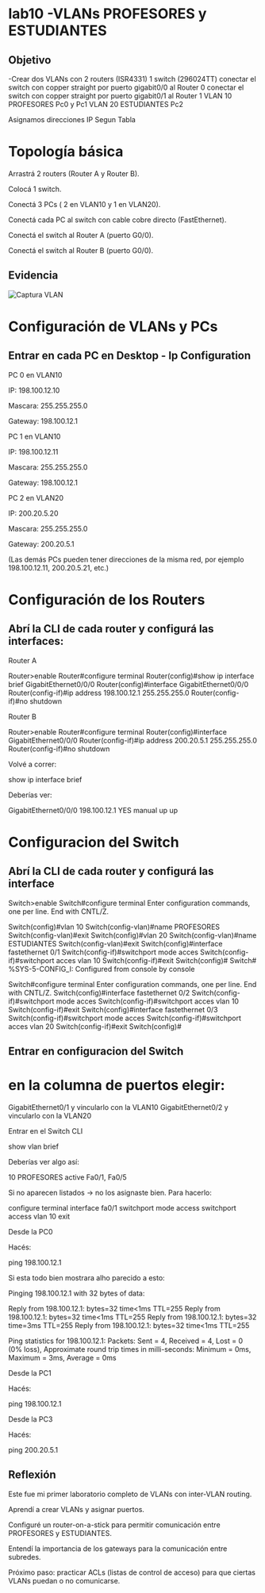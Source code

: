 # lab10 -VLANs PROFESORES y ESTUDIANTES
## Objetivo


-Crear dos VLANs con 
2 routers (ISR4331) 
1 switch (296024TT)
conectar el switch con copper straight por puerto gigabit0/0 al Router 0
conectar el switch con copper straight por puerto gigabit0/1 al Router 1
VLAN 10 PROFESORES Pc0 y Pc1 
VLAN 20 ESTUDIANTES Pc2

Asignamos direcciones IP Segun Tabla

# Topología básica

Arrastrá 2 routers (Router A y Router B).

Colocá 1 switch.

Conectá 3 PCs ( 2 en VLAN10 y 1 en VLAN20).

Conectá cada PC al switch con cable cobre directo (FastEthernet).

Conectá el switch al Router A (puerto G0/0).

Conectá el switch al Router B (puerto G0/0).


## Evidencia

![Captura VLAN](../assets/lab10-redes-vlans.jpeg)


# Configuración de VLANs y PCs  
## Entrar en cada PC en Desktop - Ip Configuration

PC 0 en VLAN10

IP: 198.100.12.10

Mascara: 255.255.255.0

Gateway: 198.100.12.1

PC 1 en VLAN10

IP: 198.100.12.11

Mascara: 255.255.255.0

Gateway: 198.100.12.1


PC 2 en VLAN20

IP: 200.20.5.20

Mascara: 255.255.255.0

Gateway: 200.20.5.1

(Las demás PCs pueden tener direcciones de la misma red, por ejemplo 198.100.12.11, 200.20.5.21, etc.)



# Configuración de los Routers

## Abrí la CLI de cada router y configurá las interfaces:

Router A

Router>enable
Router#configure terminal
Router(config)#show ip interface brief
GigabitEthernet0/0/0
Router(config)#interface GigabitEthernet0/0/0
Router(config-if)#ip address 198.100.12.1 255.255.255.0
Router(config-if)#no shutdown

Router B

Router>enable
Router#configure terminal
Router(config)#interface GigabitEthernet0/0/0
Router(config-if)#ip address 200.20.5.1 255.255.255.0
Router(config-if)#no shutdown

Volvé a correr:

show ip interface brief


Deberías ver:

GigabitEthernet0/0/0   198.100.12.1   YES manual   up   up


# Configuracion del Switch

## Abrí la CLI de cada router y configurá las interface

Switch>enable
Switch#configure terminal
Enter configuration commands, one per line.  End with CNTL/Z.

Switch(config)#vlan 10
Switch(config-vlan)#name PROFESORES
Switch(config-vlan)#exit
Switch(config)#vlan 20
Switch(config-vlan)#name ESTUDIANTES
Switch(config-vlan)#exit
Switch(config)#interface fastethernet 0/1
Switch(config-if)#switchport mode acces
Switch(config-if)#switchport acces vlan 10
Switch(config-if)#exit
Switch(config)#
Switch#
%SYS-5-CONFIG_I: Configured from console by console

Switch#configure terminal
Enter configuration commands, one per line.  End with CNTL/Z.
Switch(config)#interface fastethernet 0/2
Switch(config-if)#switchport mode acces
Switch(config-if)#switchport acces vlan 10
Switch(config-if)#exit
Switch(config)#interface fastethernet 0/3
Switch(config-if)#switchport mode acces
Switch(config-if)#switchport acces vlan 20
Switch(config-if)#exit
Switch(config)#

## Entrar en configuracion del Switch

# en la columna de puertos elegir:  

GigabitEthernet0/1 y vincularlo con la VLAN10
GigabitEthernet0/2 y vincularlo con la VLAN20

Entrar en el Switch CLI

show vlan brief

Deberías ver algo así:

10   PROFESORES   active   Fa0/1, Fa0/5

Si no aparecen listados → no los asignaste bien.
Para hacerlo:

configure terminal
interface fa0/1
 switchport mode access
 switchport access vlan 10
exit

Desde la PC0

Hacés:

ping 198.100.12.1

Si esta todo bien mostrara alho parecido a esto:

Pinging 198.100.12.1 with 32 bytes of data:

Reply from 198.100.12.1: bytes=32 time<1ms TTL=255
Reply from 198.100.12.1: bytes=32 time<1ms TTL=255
Reply from 198.100.12.1: bytes=32 time=3ms TTL=255
Reply from 198.100.12.1: bytes=32 time<1ms TTL=255

Ping statistics for 198.100.12.1:
    Packets: Sent = 4, Received = 4, Lost = 0 (0% loss),
Approximate round trip times in milli-seconds:
    Minimum = 0ms, Maximum = 3ms, Average = 0ms

Desde la PC1

Hacés:

ping 198.100.12.1

Desde la PC3

Hacés:

ping 200.20.5.1

## Reflexión

Este fue mi primer laboratorio completo de VLANs con inter-VLAN routing.

Aprendí a crear VLANs y asignar puertos.

Configuré un router-on-a-stick para permitir comunicación entre PROFESORES y ESTUDIANTES.

Entendí la importancia de los gateways para la comunicación entre subredes.

Próximo paso: practicar ACLs (listas de control de acceso) para que ciertas VLANs puedan o no comunicarse.











